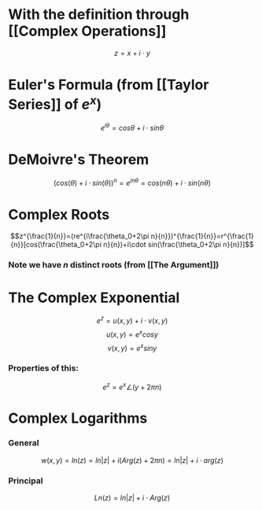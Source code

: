 # With the definition through [[Complex Operations]]
$$z=x+i\cdot y$$
# Euler's Formula (from [[Taylor Series]] of $e^x$)
$$e^{i\theta}=cos\theta+i\cdot sin\theta$$
# DeMoivre's Theorem
$$(cos(\theta)+i\cdot sin(\theta))^n=e^{in\theta}=cos(n\theta)+i\cdot sin(n\theta)$$
# Complex Roots
$$z^{\frac{1}{n}}=(re^{i\frac{\theta_0+2\pi n}{n}})^{\frac{1}{n}}=r^{\frac{1}{n}}[cos(\frac{\theta_0+2\pi n}{n})+i\cdot sin(\frac{\theta_0+2\pi n}{n})]$$
### Note we have $n$ distinct roots (from [[The Argument]])
# The Complex Exponential

$$e^z=u(x,y)+i\cdot v(x,y)$$
$$u(x,y)=e^xcosy$$
$$v(x,y)=e^xsiny$$
### Properties of this:
$$e^z=e^x\angle (y+2\pi n)$$
# Complex Logarithms
### General
$$w(x,y)=ln(z)=ln|z|+i(Arg(z)+2\pi n)=ln|z|+i\cdot arg(z)$$
### Principal
$$Ln(z)=ln|z|+i\cdot Arg(z)$$
